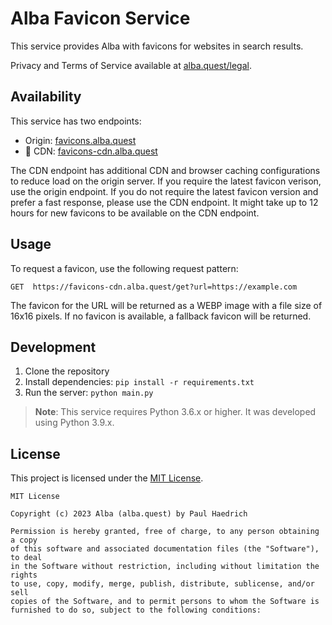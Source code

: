 # Alba Favicon Service
This service provides Alba with favicons for websites in search results.

Privacy and Terms of Service available at [alba.quest/legal](https://alba.quest/legal).

## Availability
This service has two endpoints:
- Origin: [favicons.alba.quest](https://favicons.alba.quest)
- 🚀 CDN: [favicons-cdn.alba.quest](https://favicons-cdn.alba.quest)

The CDN endpoint has additional CDN and browser caching configurations to reduce load on the origin server. If you require the latest favicon verison, use the origin endpoint. If you do not require the latest favicon version and prefer a fast response, please use the CDN endpoint. It might take up to 12 hours for new favicons to be available on the CDN endpoint.

## Usage
To request a favicon, use the following request pattern:
```http
GET  https://favicons-cdn.alba.quest/get?url=https://example.com
```
The favicon for the URL will be returned as a WEBP image with a file size of 16x16 pixels. If no favicon is available, a fallback favicon will be returned.

## Development
1. Clone the repository
2. Install dependencies: `pip install -r requirements.txt`
3. Run the server: `python main.py`

> **Note**: This service requires Python 3.6.x or higher. It was developed using Python 3.9.x.

## License
This project is licensed under the [MIT License](LICENSE).

```text
MIT License

Copyright (c) 2023 Alba (alba.quest) by Paul Haedrich

Permission is hereby granted, free of charge, to any person obtaining a copy
of this software and associated documentation files (the "Software"), to deal
in the Software without restriction, including without limitation the rights
to use, copy, modify, merge, publish, distribute, sublicense, and/or sell
copies of the Software, and to permit persons to whom the Software is
furnished to do so, subject to the following conditions:
```